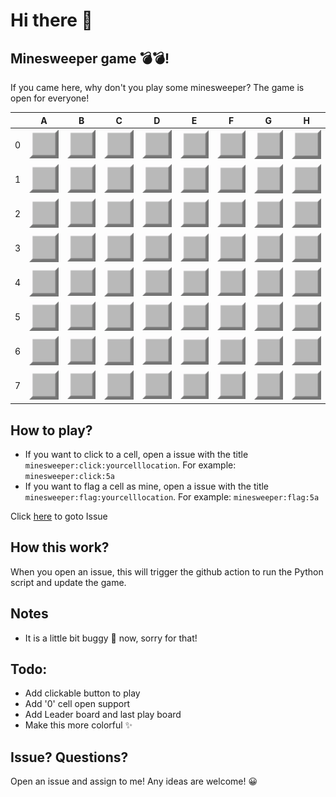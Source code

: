 
# Hi there 👋

## Minesweeper game 💣💣!
If you came here, why don't you play some minesweeper? The game is open for everyone!

|   | A | B | C | D | E | F | G | H |
| - | - | - | - | - | - | - | - | - |
| 0 |![](https://raw.githubusercontent.com/raspiduino/raspiduino/main/images/facingDown.png)|![](https://raw.githubusercontent.com/raspiduino/raspiduino/main/images/facingDown.png)|![](https://raw.githubusercontent.com/raspiduino/raspiduino/main/images/facingDown.png)|![](https://raw.githubusercontent.com/raspiduino/raspiduino/main/images/facingDown.png)|![](https://raw.githubusercontent.com/raspiduino/raspiduino/main/images/facingDown.png)|![](https://raw.githubusercontent.com/raspiduino/raspiduino/main/images/facingDown.png)|![](https://raw.githubusercontent.com/raspiduino/raspiduino/main/images/facingDown.png)|![](https://raw.githubusercontent.com/raspiduino/raspiduino/main/images/facingDown.png)|
| 1 |![](https://raw.githubusercontent.com/raspiduino/raspiduino/main/images/facingDown.png)|![](https://raw.githubusercontent.com/raspiduino/raspiduino/main/images/facingDown.png)|![](https://raw.githubusercontent.com/raspiduino/raspiduino/main/images/facingDown.png)|![](https://raw.githubusercontent.com/raspiduino/raspiduino/main/images/facingDown.png)|![](https://raw.githubusercontent.com/raspiduino/raspiduino/main/images/facingDown.png)|![](https://raw.githubusercontent.com/raspiduino/raspiduino/main/images/facingDown.png)|![](https://raw.githubusercontent.com/raspiduino/raspiduino/main/images/facingDown.png)|![](https://raw.githubusercontent.com/raspiduino/raspiduino/main/images/facingDown.png)|
| 2 |![](https://raw.githubusercontent.com/raspiduino/raspiduino/main/images/facingDown.png)|![](https://raw.githubusercontent.com/raspiduino/raspiduino/main/images/facingDown.png)|![](https://raw.githubusercontent.com/raspiduino/raspiduino/main/images/facingDown.png)|![](https://raw.githubusercontent.com/raspiduino/raspiduino/main/images/facingDown.png)|![](https://raw.githubusercontent.com/raspiduino/raspiduino/main/images/facingDown.png)|![](https://raw.githubusercontent.com/raspiduino/raspiduino/main/images/facingDown.png)|![](https://raw.githubusercontent.com/raspiduino/raspiduino/main/images/facingDown.png)|![](https://raw.githubusercontent.com/raspiduino/raspiduino/main/images/facingDown.png)|
| 3 |![](https://raw.githubusercontent.com/raspiduino/raspiduino/main/images/facingDown.png)|![](https://raw.githubusercontent.com/raspiduino/raspiduino/main/images/facingDown.png)|![](https://raw.githubusercontent.com/raspiduino/raspiduino/main/images/facingDown.png)|![](https://raw.githubusercontent.com/raspiduino/raspiduino/main/images/facingDown.png)|![](https://raw.githubusercontent.com/raspiduino/raspiduino/main/images/facingDown.png)|![](https://raw.githubusercontent.com/raspiduino/raspiduino/main/images/facingDown.png)|![](https://raw.githubusercontent.com/raspiduino/raspiduino/main/images/facingDown.png)|![](https://raw.githubusercontent.com/raspiduino/raspiduino/main/images/facingDown.png)|
| 4 |![](https://raw.githubusercontent.com/raspiduino/raspiduino/main/images/facingDown.png)|![](https://raw.githubusercontent.com/raspiduino/raspiduino/main/images/facingDown.png)|![](https://raw.githubusercontent.com/raspiduino/raspiduino/main/images/facingDown.png)|![](https://raw.githubusercontent.com/raspiduino/raspiduino/main/images/facingDown.png)|![](https://raw.githubusercontent.com/raspiduino/raspiduino/main/images/facingDown.png)|![](https://raw.githubusercontent.com/raspiduino/raspiduino/main/images/facingDown.png)|![](https://raw.githubusercontent.com/raspiduino/raspiduino/main/images/facingDown.png)|![](https://raw.githubusercontent.com/raspiduino/raspiduino/main/images/facingDown.png)|
| 5 |![](https://raw.githubusercontent.com/raspiduino/raspiduino/main/images/facingDown.png)|![](https://raw.githubusercontent.com/raspiduino/raspiduino/main/images/facingDown.png)|![](https://raw.githubusercontent.com/raspiduino/raspiduino/main/images/facingDown.png)|![](https://raw.githubusercontent.com/raspiduino/raspiduino/main/images/facingDown.png)|![](https://raw.githubusercontent.com/raspiduino/raspiduino/main/images/facingDown.png)|![](https://raw.githubusercontent.com/raspiduino/raspiduino/main/images/facingDown.png)|![](https://raw.githubusercontent.com/raspiduino/raspiduino/main/images/facingDown.png)|![](https://raw.githubusercontent.com/raspiduino/raspiduino/main/images/facingDown.png)|
| 6 |![](https://raw.githubusercontent.com/raspiduino/raspiduino/main/images/facingDown.png)|![](https://raw.githubusercontent.com/raspiduino/raspiduino/main/images/facingDown.png)|![](https://raw.githubusercontent.com/raspiduino/raspiduino/main/images/facingDown.png)|![](https://raw.githubusercontent.com/raspiduino/raspiduino/main/images/facingDown.png)|![](https://raw.githubusercontent.com/raspiduino/raspiduino/main/images/facingDown.png)|![](https://raw.githubusercontent.com/raspiduino/raspiduino/main/images/facingDown.png)|![](https://raw.githubusercontent.com/raspiduino/raspiduino/main/images/facingDown.png)|![](https://raw.githubusercontent.com/raspiduino/raspiduino/main/images/facingDown.png)|
| 7 |![](https://raw.githubusercontent.com/raspiduino/raspiduino/main/images/facingDown.png)|![](https://raw.githubusercontent.com/raspiduino/raspiduino/main/images/facingDown.png)|![](https://raw.githubusercontent.com/raspiduino/raspiduino/main/images/facingDown.png)|![](https://raw.githubusercontent.com/raspiduino/raspiduino/main/images/facingDown.png)|![](https://raw.githubusercontent.com/raspiduino/raspiduino/main/images/facingDown.png)|![](https://raw.githubusercontent.com/raspiduino/raspiduino/main/images/facingDown.png)|![](https://raw.githubusercontent.com/raspiduino/raspiduino/main/images/facingDown.png)|![](https://raw.githubusercontent.com/raspiduino/raspiduino/main/images/facingDown.png)|



## How to play?
- If you want to click to a cell, open a issue with the title ```minesweeper:click:yourcelllocation```. For example: ```minesweeper:click:5a```
- If you want to flag a cell as mine, open a issue with the title ```minesweeper:flag:yourcelllocation```. For example: ```minesweeper:flag:5a```

Click <a href="https://github.com/raspiduino/raspiduino/issues/new?title=minesweeper%3A&body=Please+fill+in+the+issue+title+to+play+the+game.+For+instructions+please+go+to+https%3A%2F%2Fgithub.com%2Fraspiduino.+Thanks+for+playing+my+game!">here</a> to goto Issue

## How this work?
When you open an issue, this will trigger the github action to run the Python script and update the game.

## Notes
- It is a little bit buggy 🐞 now, sorry for that!

## Todo:
- Add clickable button to play
- Add '0' cell open support
- Add Leader board and last play board
- Make this more colorful ✨

## Issue? Questions?
Open an issue and assign to me! Any ideas are welcome! 😀



















































































































































































































































































































































































































































































































































































































































































































































































































